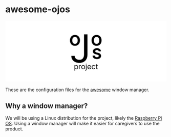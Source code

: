 # awesome-ojos

![Header of the Ojos Project](.github/header.png)

These are the configuration files for the [awesome](https://awesomewm.org/) window manager.

## Why a window manager?

We will be using a Linux distribution for the project, likely the [Raspberry Pi OS](https://www.raspberrypi.com/documentation/computers/os.html). Using a window manager will make it easier for caregivers to use the product.
